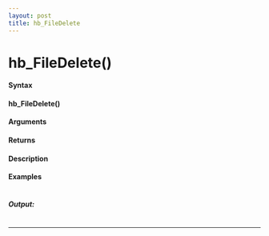 ```yaml
---
layout: post
title: hb_FileDelete
---
```


# hb_FileDelete()


#### Syntax

#### hb_FileDelete()

#### Arguments

#### Returns

#### Description

#### Examples

```

```

##### Output:

```

```

---